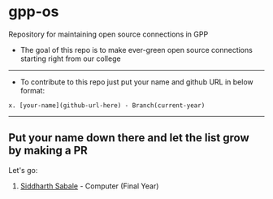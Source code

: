 # gpp-os
Repository for maintaining open source connections in GPP
* The goal of this repo is to make ever-green open source connections starting right from our college

--------------------

* To contribute to this repo just put your name and github URL in below format:
```
x. [your-name](github-url-here) - Branch(current-year)
```

-------------------
Put your name down there and let the list grow by making a PR
-------------------
Let's go:

1. [Siddharth Sabale](https://github.com/sid4618/) - Computer (Final Year)
